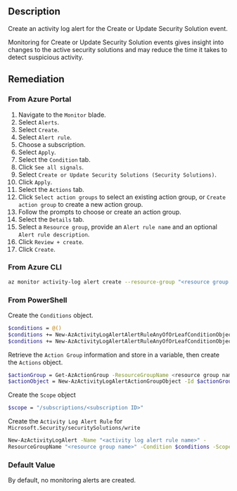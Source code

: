 ## Description

Create an activity log alert for the Create or Update Security Solution event.

Monitoring for Create or Update Security Solution events gives insight into changes to the active security solutions and may reduce the time it takes to detect suspicious activity.

## Remediation

### From Azure Portal

1. Navigate to the `Monitor` blade.
2. Select `Alerts`.
3. Select `Create`.
4. Select `Alert rule`.
5. Choose a subscription.
6. Select `Apply`.
7. Select the `Condition` tab.
8. Click `See all signals`.
9. Select `Create or Update Security Solutions (Security Solutions)`.
10. Click `Apply`.
11. Select the `Actions` tab.
12. Click `Select action groups` to select an existing action group, or `Create action group` to create a new action group.
13. Follow the prompts to choose or create an action group.
14. Select the `Details` tab.
15. Select a `Resource group`, provide an `Alert rule name` and an optional `Alert rule description`.
16. Click `Review + create`.
17. Click `Create`.

### From Azure CLI

```bash
az monitor activity-log alert create --resource-group "<resource group name>" --condition category=Administrative and operationName=Microsoft.Security/securitySolutions/write and level=<verbose | information | warning | error | critical>--scope "/subscriptions/<subscription ID>" --name "<activity log rule name>" -- subscription <subscription id> --action-group <action group ID> --location global
```

### From PowerShell

Create the `Conditions` object.

```bash
$conditions = @()
$conditions += New-AzActivityLogAlertAlertRuleAnyOfOrLeafConditionObject - Equal Administrative -Field category
$conditions += New-AzActivityLogAlertAlertRuleAnyOfOrLeafConditionObject - Equal Microsoft.Security/securitySolutions/write -Field operationName $conditions += New-AzActivityLogAlertAlertRuleAnyOfOrLeafConditionObject - Equal Verbose -Field level
```

Retrieve the `Action Group` information and store in a variable, then create the `Actions` object.

```bash
$actionGroup = Get-AzActionGroup -ResourceGroupName <resource group name> - Name <action group name>
$actionObject = New-AzActivityLogAlertActionGroupObject -Id $actionGroup.Id
```

Create the `Scope` object

```bash
$scope = "/subscriptions/<subscription ID>"
```

Create the `Activity Log Alert Rule` for `Microsoft.Security/securitySolutions/write`

```bash
New-AzActivityLogAlert -Name "<activity log alert rule name>" -
ResourceGroupName "<resource group name>" -Condition $conditions -Scope $scope -Location global -Action $actionObject -Subscription <subscription ID> -Enabled $true
```

### Default Value

By default, no monitoring alerts are created.
